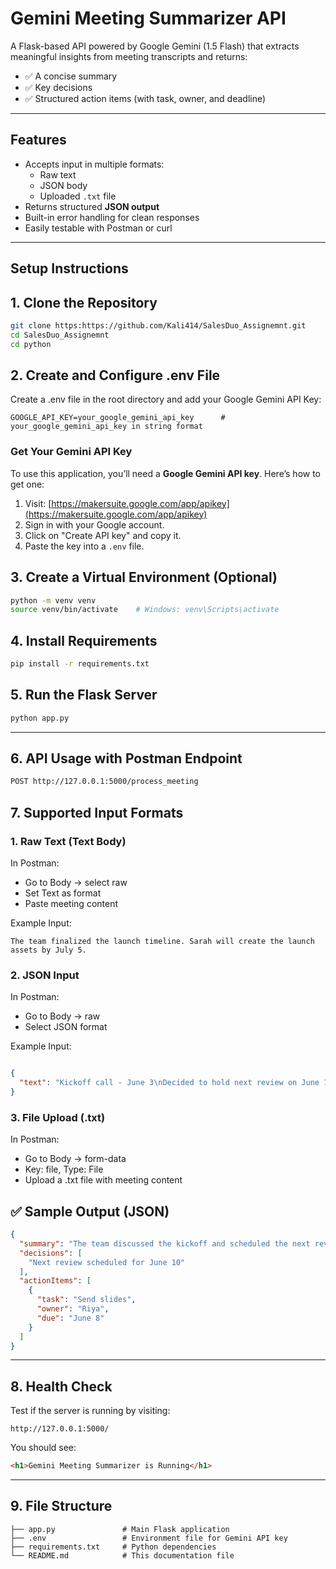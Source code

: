#  Gemini Meeting Summarizer API

A Flask-based API powered by Google Gemini (1.5 Flash) that extracts meaningful insights from meeting transcripts and returns:

- ✅ A concise summary
- ✅ Key decisions
- ✅ Structured action items (with task, owner, and deadline)

---

##  Features

- Accepts input in multiple formats:
  - Raw text
  - JSON body
  - Uploaded `.txt` file
- Returns structured **JSON output**
- Built-in error handling for clean responses
- Easily testable with Postman or curl

---

##  Setup Instructions

## 1. Clone the Repository

```bash
git clone https:https://github.com/Kali414/SalesDuo_Assignemnt.git
cd SalesDuo_Assignemnt
cd python
```
 
## 2. Create and Configure .env File
Create a .env file in the root directory and add your Google Gemini API Key:
```
GOOGLE_API_KEY=your_google_gemini_api_key      # your_google_gemini_api_key in string format
```

### Get Your Gemini API Key

To use this application, you’ll need a **Google Gemini API key**. Here’s how to get one:

1. Visit: [https://makersuite.google.com/app/apikey](https://makersuite.google.com/app/apikey)
2. Sign in with your Google account.
3. Click on "Create API key" and copy it.
4. Paste the key into a `.env` file.


## 3. Create a Virtual Environment (Optional)

```bash
python -m venv venv
source venv/bin/activate    # Windows: venv\Scripts\activate
```

## 4. Install Requirements
```bash
pip install -r requirements.txt
```

## 5. Run the Flask Server
```bash
python app.py
```

---

## 6. API Usage with Postman Endpoint
```bash
POST http://127.0.0.1:5000/process_meeting
```


## 7. Supported Input Formats
### 1. Raw Text (Text Body)
In Postman:
- Go to Body → select raw
- Set Text as format
- Paste meeting content

Example Input:

``` pgsql
The team finalized the launch timeline. Sarah will create the launch assets by July 5.
```

### 2. JSON Input
In Postman:
- Go to Body → raw
- Select JSON format
  
Example Input:
```json

{
  "text": "Kickoff call - June 3\nDecided to hold next review on June 10\nRiya to send slides by June 8"
}
```

### 3. File Upload (.txt)
In Postman:
- Go to Body → form-data
- Key: file, Type: File
- Upload a .txt file with meeting content



## ✅ Sample Output (JSON)
``` json
{
  "summary": "The team discussed the kickoff and scheduled the next review meeting. Riya is responsible for sending the slides before the deadline.",
  "decisions": [
    "Next review scheduled for June 10"
  ],
  "actionItems": [
    {
      "task": "Send slides",
      "owner": "Riya",
      "due": "June 8"
    }
  ]
}
```

---
## 8. Health Check
Test if the server is running by visiting:

``` arduino
http://127.0.0.1:5000/
```

You should see:
```html
<h1>Gemini Meeting Summarizer is Running</h1>
```

---

## 9. File Structure
```
├── app.py               # Main Flask application
├── .env                 # Environment file for Gemini API key
├── requirements.txt     # Python dependencies
└── README.md            # This documentation file
```
